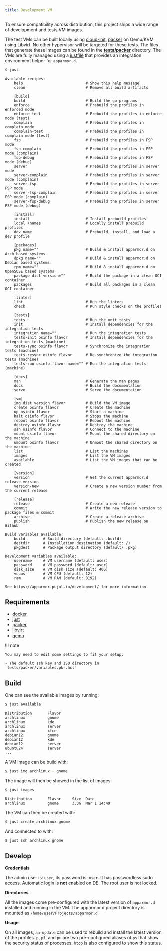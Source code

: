 ```yaml
---
title: Development VM
---
```


To ensure compatibility across distribution, this project ships a wide range of development and tests VM images.

The test VMs can be built locally using [cloud-init](https://cloud-init.io/), [packer](https://www.packer.io/) on Qemu/KVM using Libvirt. No other hypervisor will be targeted for these tests. The files that generate these images can be found in the **[tests/packer](https://github.com/roddhjav/apparmor.d/tree/main/tests/packer)** directory.
The VMs are fully managed using a [justfile](https://github.com/casey/just) that provides an integration environment helper for `apparmor.d`.

```sh
$ just
```

```
Available recipes:
    help                            # Show this help message
    clean                           # Remove all build artifacts

    [build]
    build                           # Build the go programs
    enforce                         # Prebuild the profiles in enforced mode
    enforce-test                    # Prebuild the profiles in enforce mode (test)
    complain                        # Prebuild the profiles in complain mode
    complain-test                   # Prebuild the profiles in complain mode (test)
    fsp                             # Prebuild the profiles in FSP mode
    fsp-complain                    # Prebuild the profiles in FSP mode (complain)
    fsp-debug                       # Prebuild the profiles in FSP mode (debug)
    server                          # Prebuild the profiles in server mode
    server-complain                 # Prebuild the profiles in server mode (complain)
    server-fsp                      # Prebuild the profiles in server FSP mode
    server-fsp-complain             # Prebuild the profiles in server FSP mode (complain)
    server-fsp-debug                # Prebuild the profiles in server FSP mode (debug)

    [install]
    install                         # Install prebuild profiles
    local +names                    # Locally install prebuild profiles
    dev name                        # Prebuild, install, and load a dev profile

    [packages]
    pkg name=""                     # Build & install apparmor.d on Arch based systems
    dpkg name=""                    # Build & install apparmor.d on Debian based systems
    rpm name=""                     # Build & install apparmor.d on OpenSUSE based systems
    package dist version=""         # Build the package in a clean OCI container
    packages                        # Build all packages in a clean OCI container

    [linter]
    lint                            # Run the linters
    check                           # Run style checks on the profiles

    [tests]
    tests                           # Run the unit tests
    init                            # Install dependencies for the integration tests
    integration name=""             # Run the integration tests
    tests-init osinfo flavor        # Install dependencies for the integration tests (machine)
    tests-sync osinfo flavor        # Synchronize the integration tests (machine)
    tests-resync osinfo flavor      # Re-synchronize the integration tests (machine)
    tests-run osinfo flavor name="" # Run the integration tests (machine)

    [docs]
    man                             # Generate the man pages
    docs                            # Build the documentation
    serve                           # Serve the documentation

    [vm]
    img dist version flavor         # Build the VM image
    create osinfo flavor            # Create the machine
    up osinfo flavor                # Start a machine
    halt osinfo flavor              # Stops the machine
    reboot osinfo flavor            # Reboot the machine
    destroy osinfo flavor           # Destroy the machine
    ssh osinfo flavor               # Connect to the machine
    mount osinfo flavor             # Mount the shared directory on the machine
    umount osinfo flavor            # Unmout the shared directory on the machine
    list                            # List the machines
    images                          # List the VM images
    available                       # List the VM images that can be created

    [version]
    version                         # Get the current apparmor.d release version
    version-new                     # Create a new version number from the current release

    [release]
    release                         # Create a new release
    commit                          # Write the new release version to package files & commit
    archive                         # Create a release archive
    publish                         # Publish the new release on Github

Build variables available:
    build        # Build directory (default: .build)
    destdir      # Installation destination (default: /)
    pkgdest      # Package output directory (default/ .pkg)

Development variables available:
    username     # VM username (default: user)
    password     # VM password (default: user)
    disk_size    # VM disk size (default: 40G)
    vcpus        # VM CPU (default: 12)
    ram          # VM RAM (default: 8192)

See https://apparmor.pujol.io/development/ for more information.
```

## Requirements

* [docker](https://www.docker.com/)
* [just](https://github.com/casey/just)
* [packer](https://www.packer.io/)
* [libvirt](https://libvirt.org/)
* [qemu](https://www.qemu.org/)

!!! note

    You may need to edit some settings to fit your setup:

    - The default ssh key and ISO directory in `tests/packer/variables.pkr.hcl`

## Build

One can see the available images by running:

```sh
$ just available
```

```
Distribution       Flavor    
archlinux          gnome
archlinux          kde
archlinux          server
archlinux          xfce
debian12           gnome
debian12           kde
debian12           server
ubuntu24           server
...
```

A VM image can be build with:

```sh
$ just img archlinux - gnome
```

The image will then be showed in the list of images:

```sh
$ just images
```

```
Distribution       Flavor     Size  Date
archlinux          gnome      3.3G  Mar 1 14:49
```

The VM can then be created with:

```sh
$ just create archlinux gnome
```

And connected to with:

```sh
$ just ssh archlinux gnome
```

## Develop

**Credentials**

The admin user is: `user`, its password is: `user`. It has passwordless sudo access. Automatic login is **not** enabled on DE. The root user is not locked.

**Directories**

All the images come pre-configured with the latest version of `apparmor.d` installed and running in the VM. The apparmor.d project directory is mounted as `/home/user/Projects/apparmor.d`

**Usage**

On all images, `aa-update` can be used to rebuild and install the latest version of the profiles. `p`, `pf`, and `pu` are two pre-configured aliases of `ps` that show the security status of processes. `htop` is also configured to show this status.
